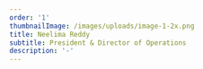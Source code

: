 ```yaml
---
order: '1'
thumbnailImage: /images/uploads/image-1-2x.png
title: Neelima Reddy
subtitle: President & Director of Operations
description: '-'
---
```


